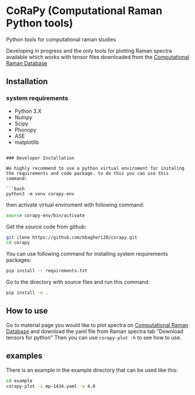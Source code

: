 # CoRaPy (Computational Raman Python tools)

Python tools for computational raman studies

Developing in progress and the only tools for plotting Raman spectra available which works with tensor files downloaded from the [Computational Raman Database](https://ramandb.oulu.fi/)

## Installation

### system requirements
* Python 3.X
* Numpy
* Scipy
* Phonopy
* ASE
* matplotlib

```

### Developer Installation

We highly recommend to use a python virtual enviroment for instaling the requirements and code package. to do this you can use this command:

```bash
python3 -m venv corapy-env
```
then activate virtual enviroment with following command:

```bash
source corapy-env/bin/activate
```
Get the source code from github:

```bash
git clone https://github.com/mbagheri20/corapy.git
cd corapy
```

You can use following command for installing system requirements packages:
```bash
pip install -r requirements.txt
```
Go to the directory with source files and run this command:

```bash
pip install -e .  

```

## How to use

Go to material page you would like to plot spectra on [Computational Raman Database](https://ramandb.oulu.fi/) and download the yaml file from Raman spectra tab "Download tensors for python"
Then you can use `corapy-plot -h` to see how to use.


## examples

There is an example in the example directory that can be used like this:

```bash
cd example
corapy-plot -i mp-1434.yaml -w 4.0
```
